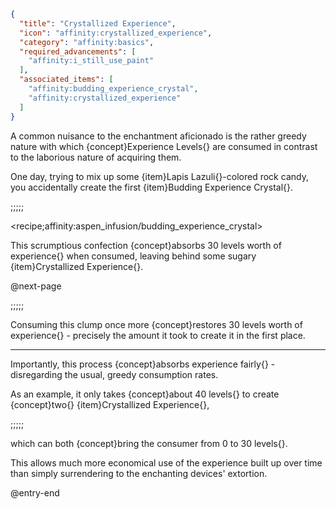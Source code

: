 ```json
{
  "title": "Crystallized Experience",
  "icon": "affinity:crystallized_experience",
  "category": "affinity:basics",
  "required_advancements": [
    "affinity:i_still_use_paint"
  ],
  "associated_items": [
    "affinity:budding_experience_crystal",
    "affinity:crystallized_experience"
  ]
}
```

A common nuisance to the enchantment aficionado is the rather greedy nature with which {concept}Experience Levels{} are
consumed in contrast to the laborious nature of acquiring them.


One day, trying to mix up some {item}Lapis Lazuli{}-colored rock candy, you accidentally create the first
{item}Budding Experience Crystal{}.

;;;;;

<recipe;affinity:aspen_infusion/budding_experience_crystal>

This scrumptious confection {concept}absorbs 30 levels worth of experience{} when consumed,
leaving behind some sugary {item}Crystallized Experience{}.


@next-page


;;;;;

Consuming this clump once more {concept}restores 30 levels worth of experience{} - precisely the amount it took to create
it in the first place.

---

Importantly, this process {concept}absorbs experience fairly{} - disregarding the usual, greedy consumption rates.


As an example, it only takes {concept}about 40 levels{} to create {concept}two{} {item}Crystallized Experience{},

;;;;;

which can both {concept}bring the consumer from 0 to 30 levels{}.


This allows much more economical use of the experience built up over time than simply surrendering to the
enchanting devices' extortion.

@entry-end
